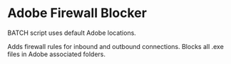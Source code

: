 # Adobe Firewall Blocker

BATCH script uses default Adobe locations.

Adds firewall rules for inbound and outbound connections. Blocks all .exe files in Adobe associated folders.
